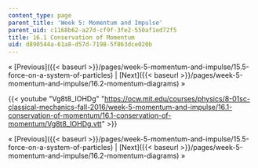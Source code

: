 ```yaml
---
content_type: page
parent_title: 'Week 5: Momentum and Impulse'
parent_uid: c1168b62-a27d-cf9f-3fe2-550af1ed72f5
title: 16.1 Conservation of Momentum
uid: d890544a-61a8-d57d-7198-5f863dce020b
---
```


« [Previous]({{< baseurl >}}/pages/week-5-momentum-and-impulse/15.5-force-on-a-system-of-particles) | [Next]({{< baseurl >}}/pages/week-5-momentum-and-impulse/16.2-momentum-diagrams) »

{{< youtube "Vg8t8_IOHDg" "https://ocw.mit.edu/courses/physics/8-01sc-classical-mechanics-fall-2016/week-5-momentum-and-impulse/16.1-conservation-of-momentum/16.1-conservation-of-momentum/Vg8t8_IOHDg.vtt" >}}

« [Previous]({{< baseurl >}}/pages/week-5-momentum-and-impulse/15.5-force-on-a-system-of-particles) | [Next]({{< baseurl >}}/pages/week-5-momentum-and-impulse/16.2-momentum-diagrams) »
